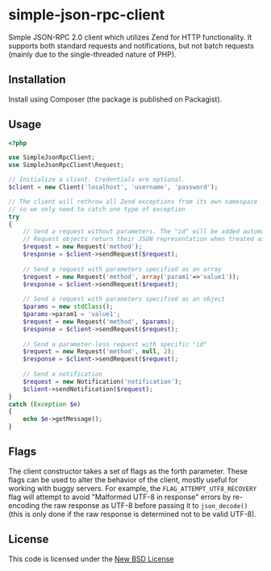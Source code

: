 simple-json-rpc-client
======================

Simple JSON-RPC 2.0 client which utilizes Zend for HTTP functionality. It supports both standard requests and notifications, but not batch requests (mainly due to the single-threaded nature of PHP).

## Installation

Install using Composer (the package is published on Packagist).

## Usage

```php
<?php

use SimpleJsonRpcClient;
use SimpleJsonRpcClient\Request;

// Initialize a client. Credentials are optional.
$client = new Client('localhost', 'username', 'password');

// The client will rethrow all Zend exceptions from its own namespace 
// so we only need to catch one type of exception
try 
{
	// Send a request without parameters. The "id" will be added automatically unless supplied.
	// Request objects return their JSON representation when treated as strings.
	$request = new Request('method');
	$response = $client->sendRequest($request);
	
	// Send a request with parameters specified as an array
	$request = new Request('method', array('param1'=>'value1'));
	$response = $client->sendRequest($request);
	
	// Send a request with parameters specified as an object
	$params = new stdClass();
	$params->param1 = 'value1';
	$request = new Request('method', $params);
	$response = $client->sendRequest($request);
	
	// Send a parameter-less request with specific "id"
	$request = new Request('method', null, 2);
	$response = $client->sendRequest($request);
	
	// Send a notification
	$request = new Notification('notification');
	$client->sendNotification($request);
}
catch (Exception $e) 
{
	echo $e->getMessage();
}
```

## Flags

The client constructor takes a set of flags as the forth parameter. These flags can be used to alter the behavior of the client, mostly useful for working with buggy servers. For example, the `FLAG_ATTEMPT_UTF8_RECOVERY` flag will attempt to avoid "Malformed UTF-8 in response" errors by re-encoding the raw response as UTF-8 before passing it to `json_decode()` (this is only done if the raw response is determined not to be valid UTF-8).

## License

This code is licensed under the [New BSD License](http://www.opensource.org/licenses/bsd-license.php)
